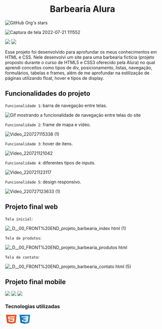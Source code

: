 <h1 align="center">Barbearia Alura</h1>

![GitHub Org's stars](https://img.shields.io/github/stars/lemong42/barbearia-alura?style=social)

![Captura de tela 2022-07-21 111552](https://user-images.githubusercontent.com/90742197/180236143-debf6548-396e-49a7-bd77-9ef3ef2a08c0.png)

<img src="http://img.shields.io/static/v1?label=STATUS&message=FINALIZADO&color=green&style=for-the-badge">
<img src="http://img.shields.io/static/v1?label=LAST%20UPDATE&message=27.07.2022&color=blue&style=for-the-badge">
  
Esse projeto foi desenvolvido para aprofundar os meus conhecimentos em HTML e CSS. Nele desenvolvi um site para uma barbearia fictícia (projeto proposto durante o curso de HTML5 e CSS3 oferecido pela Alura) no qual aprendi conceitos como tipos de div, posicionamento, listas, navegação, formulários, tabelas e frames, além de me aprofundar na estilização de páginas utilizando float, hover e tipos de display.

## Funcionalidades do projeto

`Funcionalidade 1`: barra de navegação entre telas.

![Gif mostrando a funcionalidade de navegação entre telas do site](https://user-images.githubusercontent.com/90742197/180243801-2cf89ab0-5cee-448a-a50b-e75c770a44cd.gif)

`Funcionalidade 2`: frame de mapa e vídeo.

![Video_220727115338 (1)](https://user-images.githubusercontent.com/90742197/181286739-78e88cc9-38ca-485c-bb51-ce92d027f90b.gif)

`Funcionalidade 3`: hover de itens.

![Video_220721121042](https://user-images.githubusercontent.com/90742197/180249433-5727c894-1f6f-4951-8a67-cd725f451ffe.gif)

`Funcionalidade 4`: diferentes tipos de inputs.

![Video_220721123117](https://user-images.githubusercontent.com/90742197/180254133-c26e8dfb-a300-43c4-86ca-6d5913d63c3c.gif)

`Funcionalidade 5`: design responsivo.

  ![Video_220727123633 (1)](https://user-images.githubusercontent.com/90742197/181289823-fafd2ce8-0078-4a5e-81cf-97dab15b5a4e.gif)

## Projeto final web

`Tela inicial`:

![_D__00_FRONT%20END_projeto_barbearia_index html (1)](https://user-images.githubusercontent.com/90742197/181293217-9d83c910-5e07-4f01-94f7-8c41f72f9174.png)


`Tela de produtos`:

![_D__00_FRONT%20END_projeto_barbearia_produtos html](https://user-images.githubusercontent.com/90742197/181293310-2e7f1d02-59ca-45b1-b4fd-c3f6941f3965.png)


`Tela de contato`:

![_D__00_FRONT%20END_projeto_barbearia_contato html (5)](https://user-images.githubusercontent.com/90742197/181311954-db2b4f7b-474b-48c3-99dd-8dcf984b43b6.png)


## Projeto final mobile

<img width=32% align="top" src="https://user-images.githubusercontent.com/90742197/181294319-29142b7a-5af5-4ac6-849b-812bd55acb85.png"> <img width=32% align="top" src="https://user-images.githubusercontent.com/90742197/181294348-1507a045-32db-4b2d-8b16-055c03470185.png"> <img width=32% align="top" src="https://user-images.githubusercontent.com/90742197/181294363-0584fa1d-0ac5-4152-8d21-72fb214fee21.png">


### Tecnologias utilizadas 

<div>
  <img align="center" alt="logo-HTML" height="30" width="40" src="https://raw.githubusercontent.com/devicons/devicon/master/icons/html5/html5-original.svg">
  <img align="center" alt="logo-CSS" height="30" width="40" src="https://raw.githubusercontent.com/devicons/devicon/master/icons/css3/css3-original.svg">
</div>
